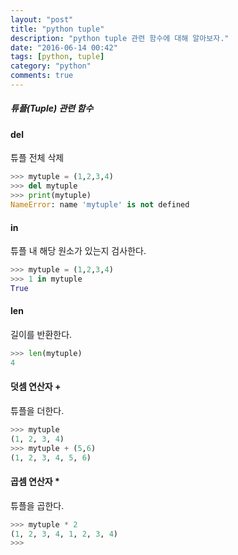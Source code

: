 ```yaml
---
layout: "post"
title: "python tuple"
description: "python tuple 관련 함수에 대해 알아보자."
date: "2016-06-14 00:42"
tags: [python, tuple]
category: "python"
comments: true
---
```


##### 튜플(Tuple) 관련 함수

#### del
튜플 전체 삭제


```python
>>> mytuple = (1,2,3,4)
>>> del mytuple
>>> print(mytuple)
NameError: name 'mytuple' is not defined
```


#### in
튜플 내 해당 원소가 있는지 검사한다.

```python
>>> mytuple = (1,2,3,4)
>>> 1 in mytuple
True
```

#### len
길이를 반환한다.

```python
>>> len(mytuple)
4
```

#### 덧셈 연산자 +

튜플을 더한다.

```python
>>> mytuple
(1, 2, 3, 4)
>>> mytuple + (5,6)
(1, 2, 3, 4, 5, 6)
```

#### 곱셈 연산자 *
튜플을 곱한다.

```python
>>> mytuple * 2
(1, 2, 3, 4, 1, 2, 3, 4)
>>>
```
